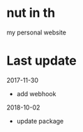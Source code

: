 # nut in th

my personal website

# Last update

2017-11-30
 - add webhook
 
2018-10-02
 - update package